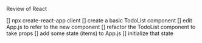 Review of React

[] npx create-react-app client
[] create a basic TodoList component
[] edit App.js to refer to the new component
[] refactor the TodoList component to take props
[] add some state (items) to App.js
[] initialize that state